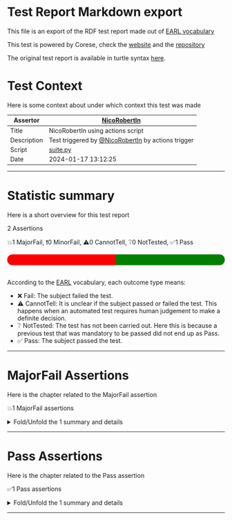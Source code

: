 # Test Report Markdown export

This file is an export of the RDF test report made out of [EARL vocabulary](https://www.w3.org/TR/EARL10/)

This test is powered by Corese, check the [website](https://project.inria.fr/corese/) and the [repository](https://github.com/Wimmics/corese)

The original test report is available in turtle syntax [here](./data-test-actions.ttl).

# Test Context

Here is some context about under which context this test was made

|Assertor|[NicoRobertIn](https://github.com/NicoRobertIn)|
|----|-----|
|Title|NicoRobertIn using actions script|
|Description|Test triggered by [@NicoRobertIn](https://github.com/NicoRobertIn) by actions trigger|
|Script|[suite.py](https://github.com/Wimmics/olivaw/blob/main/olivaw/test/data/suite.py)
|Date|2024-01-17 13:12:25|

***


# Statistic summary

Here is a short overview for this test report

2 Assertions

:boom:1 MajorFail, :exclamation:0 MinorFail, :warning:0 CannotTell, :grey_question:0 NotTested, :white_check_mark:1 Pass

<div  style="border-radius: 12px; height: 25px; overflow: hidden"><img src="../assets/red.png" width="50%" height="25px"/><img src="../assets/orange.png" width="0%" height="25px"/><img src="../assets/grey.png" width="0%" height="25px"/><img src="../assets/white.png" width="0%" height="25px"/><img src="../assets/green.png" width="50%" height="25px"/></div>

<br/>

According to the [EARL](https://www.w3.org/TR/EARL10-Schema/) vocabulary, each outcome type means:
* :x: Fail: The subject failed the test. 
* :warning: CannotTell: It is unclear if the subject passed or failed the test. This happens when an automated test requires human judgement to make a definite decision.
* :grey_question: NotTested:  The test has not been carried out. Here this is because a previous test that was mandatory to be passed did not end up as Pass.
* :white_check_mark: Pass: The subject passed the test.

***


# MajorFail Assertions

Here is the chapter related to the MajorFail assertion

:boom:1 MajorFail assertions

<details>
<summary>Fold/Unfold the 1 summary and details</summary>

## MajorFail Assertions Summary

[Jump to statistic summary](#statistic-summary)

:boom:1 MajorFail assertions

|*Jump*|*Number*|*Status*|*Subject*|*Criterion*|*Title*|*Link*|
|------|--------|--------|---------|-----------|-------|------|
|[Table top](#majorfail-assertions-summary)|<div id="summary-MajorFail-1">1/1</div>|:boom:*MajorFail*|`domain1-scenario1`|[owl-rl-constraint](https://github.com/Wimmics/olivaw/blob/main/olivaw/test/model/model-test-onto.ttl#owl-rl-constraint)|OWL RL Constraint violation|[Jump](#majorfail-assertion-number-1)|

***

## MajorFail Assertion Details

This subchapter gives more details to the :boom:MajorFail assertions

### MajorFail Assertion number 1

[Jump to summary definition](#summary-MajorFail-1)

:boom:MajorFail assertion
#### Subject detail
|Name|domain1-scenario1|
|----|----|
|Title|Standalone dataset domains/domain1/scenario1/dataset.ttl from branch refs/heads/main|
|Composition|- [Dataset domain1/scenario1/dataset.ttl](https://github.com/acimov-tools/model-test/blob/refs/heads/main/domains/domain1/scenario1/dataset.ttl)|

#### Criterion detail
|Identifier|[owl-rl-constraint](https://github.com/Wimmics/olivaw/blob/main/olivaw/test/model/model-test-onto.ttl#owl-rl-constraint)|
|----|----|
|Title|OWL RL Constraint test|
|Description|A test meant to check wether the test subject is syntaxically correct or not.|

#### Outcome Detail
|Type|:boom:MajorFail|
|----|----|
|Title|OWL RL Constraint violation|
|Description|http://www.w3.org/2002/07/owl#AllDisjointClasses &#10;rdf:type sp:ConstraintViolation &#10;sp:violationRoot &#60;http://stardog.com/tutorial/The_Beatles> &#10;rdfs:label "Violates owl:AllDisjointClasses" &#10;sp:arg1 &#60;https://www.example.org/A> &#10;sp:arg2 &#60;https://www.example.org/B> &#10; &#10;|

***

</details>

***


# Pass Assertions

Here is the chapter related to the Pass assertion

:white_check_mark:1 Pass assertions

<details>
<summary>Fold/Unfold the 1 summary and details</summary>

## Pass Assertions Summary

[Jump to statistic summary](#statistic-summary)

:white_check_mark:1 Pass assertions

|*Jump*|*Number*|*Status*|*Subject*|*Criterion*|*Title*|*Link*|
|------|--------|--------|---------|-----------|-------|------|
|[Table top](#pass-assertions-summary)|<div id="summary-Pass-1">1/1</div>|:white_check_mark:*Pass*|`domain1-scenario1`|[syntax](https://github.com/Wimmics/olivaw/blob/main/olivaw/test/model/model-test-onto.ttl#syntax)|Correct syntax|[Jump](#pass-assertion-number-1)|

***

## Pass Assertion Details

This subchapter gives more details to the :white_check_mark:Pass assertions

### Pass Assertion number 1

[Jump to summary definition](#summary-Pass-1)

:white_check_mark:Pass assertion
#### Subject detail
|Name|domain1-scenario1|
|----|----|
|Title|Standalone dataset domains/domain1/scenario1/dataset.ttl from branch refs/heads/main|
|Composition|- [Dataset domain1/scenario1/dataset.ttl](https://github.com/acimov-tools/model-test/blob/refs/heads/main/domains/domain1/scenario1/dataset.ttl)|

#### Criterion detail
|Identifier|[syntax](https://github.com/Wimmics/olivaw/blob/main/olivaw/test/model/model-test-onto.ttl#syntax)|
|----|----|
|Title|Syntax test|
|Description|A test meant to check wether the test subject is syntaxically correct or not.|

#### Outcome Detail
|Type|:white_check_mark:Pass|
|----|----|
|Title|Correct syntax|
|Description|Test subject has a correct syntax|

***

</details>

***
